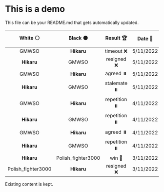 # This is a demo

This file can be your README.md that gets automatically updated.

<!--START_SECTION:chessStats-->
<!-- Automatically generated with https://github.com/Balastrong/chess-stats-action -->

| White ⚪ | Black ⚫ | Result 🏆 | Date 📅 | Position 🗺️ |
|:---:|:---:|:---:|:---:|:---:|
| GMWSO | **Hikaru** | timeout ❌ | 5/11/2022 | <a href="http://www.ee.unb.ca/cgi-bin/tervo/fen.pl?select=5n2/2p1b1k1/1pB5/1P6/8/8/2K5/5Q2 b - -">Link</a> |
| **Hikaru** | GMWSO | resigned ❌ | 5/11/2022 | <a href="http://www.ee.unb.ca/cgi-bin/tervo/fen.pl?select=1r6/2k5/2p5/p7/2P5/3P4/2K2N2/8 w - a6">Link</a> |
| GMWSO | **Hikaru** | agreed ⏸️ | 5/11/2022 | <a href="http://www.ee.unb.ca/cgi-bin/tervo/fen.pl?select=2r3k1/5pp1/p1p1q2p/PpR1p3/1P2P3/2P4P/2Q2PP1/6K1 b - -">Link</a> |
| **Hikaru** | GMWSO | stalemate ⏸️ | 5/11/2022 | <a href="http://www.ee.unb.ca/cgi-bin/tervo/fen.pl?select=5k2/5P2/5K2/8/8/8/8/8 b - -">Link</a> |
| GMWSO | **Hikaru** | repetition ⏸️ | 4/11/2022 | <a href="http://www.ee.unb.ca/cgi-bin/tervo/fen.pl?select=8/1p3pk1/p1p3p1/P1P3np/1Q2P3/3P2q1/8/3R1RK1 w - -">Link</a> |
| **Hikaru** | GMWSO | repetition ⏸️ | 4/11/2022 | <a href="http://www.ee.unb.ca/cgi-bin/tervo/fen.pl?select=8/8/4Np2/4pPk1/4P1n1/6K1/8/8 b - -">Link</a> |
| GMWSO | **Hikaru** | agreed ⏸️ | 4/11/2022 | <a href="http://www.ee.unb.ca/cgi-bin/tervo/fen.pl?select=1r3bk1/2q2pp1/7p/1p2R3/8/2P2N1P/4QPP1/6K1 w - -">Link</a> |
| **Hikaru** | GMWSO | repetition ⏸️ | 4/11/2022 | <a href="http://www.ee.unb.ca/cgi-bin/tervo/fen.pl?select=8/2k3p1/1p1pp1q1/pPn1p3/P3P2p/2P1NP1P/4K1P1/3Q4 w - -">Link</a> |
| **Hikaru** | Polish_fighter3000 | win 🥇 | 3/11/2022 | <a href="http://www.ee.unb.ca/cgi-bin/tervo/fen.pl?select=8/8/1q4kp/3R1p2/6p1/4Q1P1/Pr6/4R1K1 b - -">Link</a> |
| Polish_fighter3000 | **Hikaru** | resigned ❌ | 3/11/2022 | <a href="http://www.ee.unb.ca/cgi-bin/tervo/fen.pl?select=r7/4P1k1/4Bp1p/b2K1P1P/6R1/8/8/8 b - -">Link</a> |

<!--END_SECTION:chessStats-->

Existing content is kept.
